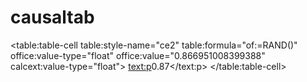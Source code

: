 # causaltab

<table:table-cell table:style-name="ce2" table:formula="of:=RAND()" office:value-type="float" office:value="0.866951008399388" calcext:value-type="float">
		<text:p>0.87</text:p>
</table:table-cell>
